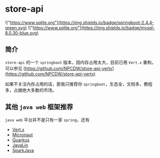 # store-api

!["https://www.sqlite.org"](https://img.shields.io/badge/springboot-2.4.4-green.svg)
!["https://www.sqlite.org"](https://img.shields.io/badge/mysql-8.0.30-blue.svg)

## 简介

`store-api` 的一个 `springboot` 版本，因内存占用太大，目前已用 `Vert.x` 重构，可以参见
[https://github.com/NPCDW/store-api-vertx](https://github.com/NPCDW/store-api-vertx)

如果不关注内存占用的话，那我只推荐你 `springboot`，生态全，文档多，教程多，占据绝大多数的市场。

## 其他 `java web` 框架推荐

`java web` 平台并不是只有一家 `spring`，还有

* [Vert.x](https://vertx.io/)
* [Micronaut](https://micronaut.io/)
* [Quarkus](https://quarkus.io/)
* [JavaLin](https://javalin.io/)
* [SparkJava](http://sparkjava.com/)
